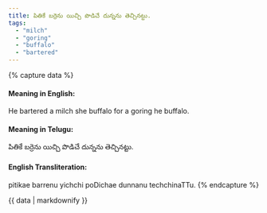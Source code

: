 ```yaml
---
title: పితికే బర్రెను యిచ్చి పొడిచే దున్నను తెచ్చినట్టు.
tags:
  - "milch"
  - "goring"
  - "buffalo"
  - "bartered"
---
```


{% capture data %}
#### Meaning in English:
He bartered a milch she buffalo for a goring he buffalo.

#### Meaning in Telugu:
పితికే బర్రెను యిచ్చి పొడిచే దున్నను తెచ్చినట్టు.

#### English Transliteration:
pitikae barrenu yichchi poDichae dunnanu techchinaTTu.
{% endcapture %}

<div class="notice">{{ data | markdownify }}</div>

